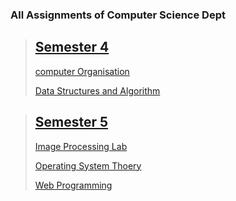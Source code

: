 ### All Assignments of Computer Science Dept

> ## [Semester 4](https://github.com/omar1024/Assignments/tree/master/Semester-4)
>
> [computer Organisation](https://github.com/omar1024/Assignments/tree/master/Semester-4/Computer-Organisation)
>
> [Data Structures and Algorithm](https://github.com/omar1024/Assignments/tree/master/Semester-4/DSA)

> ## [Semester 5](https://github.com/omar1024/Assignments/tree/master/Semester-5)
>
> [Image Processing Lab](https://github.com/omar1024/Assignments/tree/master/Semester-5/IP-Lab)
>
> [Operating System Thoery](https://github.com/omar1024/Assignments/tree/master/Semester-5/OSTheory)
>
> [Web Programming](https://github.com/omar1024/Assignments/tree/master/Semester-5/WebP)